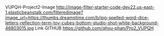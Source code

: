VUPQH-Project2-Image
http://image-filter-starter-code-dev22.us-east-1.elasticbeanstalk.com/filteredimage?image_url=https://thumbs.dreamstime.com/b/jpg-spelled-word-dice-letters-reflection-term-toy-cubes-bottom-studio-shot-white-background-46803015.jpg
Link GITHUB
https://github.com/qhvu-phan/Pro2_VUPQH